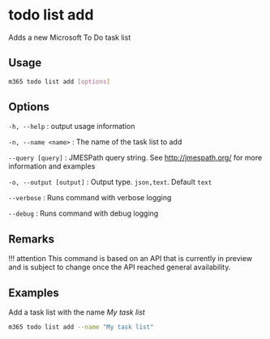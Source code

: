 # todo list add

Adds a new Microsoft To Do task list

## Usage

```sh
m365 todo list add [options]
```

## Options

`-h, --help`
: output usage information

`-n, --name <name>`
: The name of the task list to add

`--query [query]`
: JMESPath query string. See http://jmespath.org/ for more information and examples

`-o, --output [output]`
: Output type. `json,text`. Default `text`

`--verbose`
: Runs command with verbose logging

`--debug`
: Runs command with debug logging

## Remarks

!!! attention
    This command is based on an API that is currently in preview and is subject to change once the API reached general availability.

## Examples

Add a task list with the name _My task list_
      
```sh
m365 todo list add --name "My task list"
```
